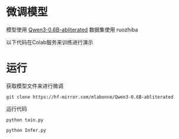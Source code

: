 # 微调模型

模型使用 [Qwen3-0.6B-abliterated](https://hf-mirror.com/mlabonne/Qwen3-0.6B-abliterated)
数据集使用 ruozhiba 

以下代码在Colab服务来训练进行演示

# 运行

获取模型文件来进行微调

```
git clone https://hf-mirror.com/mlabonne/Qwen3-0.6B-abliterated
```

运行代码

```
python tain.py
```

```
python Infer.py
```
